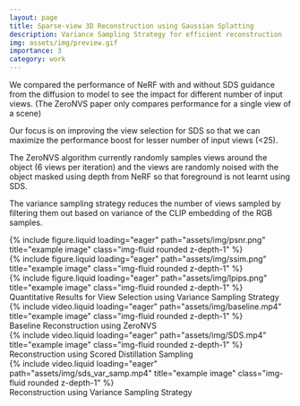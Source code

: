 ```yaml
---
layout: page
title: Sparse-view 3D Reconstruction using Gaussian Splatting
description: Variance Sampling Strategy for efficient reconstruction
img: assets/img/preview.gif
importance: 3
category: work
---
```



We compared the performance of NeRF with and without SDS guidance from the diffusion to model to see the impact for different number of input views. (The ZeroNVS paper only compares performance for a single view of a scene)

Our focus is on improving the view selection for SDS so that we can maximize the performance boost for lesser number of input views (<25).

The ZeroNVS algorithm currently randomly samples views around the object (6 views per iteration) and the views are randomly noised with the object masked using depth from NeRF so that foreground is not learnt using SDS.

The variance sampling strategy reduces the number of views sampled by filtering them out based on variance of the CLIP embedding of the RGB samples.

<div class="row">
    <div class="col-sm mt-3 mt-md-0">
        {% include figure.liquid loading="eager" path="assets/img/psnr.png" title="example image" class="img-fluid rounded z-depth-1" %}
    </div>
    <div class="col-sm mt-3 mt-md-0">
        {% include figure.liquid loading="eager" path="assets/img/ssim.png" title="example image" class="img-fluid rounded z-depth-1" %}
    </div>
    <div class="col-sm mt-3 mt-md-0">
        {% include figure.liquid loading="eager" path="assets/img/lpips.png" title="example image" class="img-fluid rounded z-depth-1" %}
    </div>
</div>
<div class="caption">
    Quantitative Results for View Selection using Variance Sampling Strategy
</div>


<div class="col-sm mt-3 mt-md-0">
{% include video.liquid loading="eager" path="assets/img/baseline.mp4" title="example image" class="img-fluid rounded z-depth-1" %}
</div>
<div class="caption">
    Baseline Reconstruction using ZeroNVS
</div>

<div class="col-sm mt-3 mt-md-0">
{% include video.liquid loading="eager" path="assets/img/SDS.mp4" title="example image" class="img-fluid rounded z-depth-1" %}
</div>
<div class="caption">
    Reconstruction using Scored Distillation Sampling
</div>

<div class="col-sm mt-3 mt-md-0">
{% include video.liquid loading="eager" path="assets/img/sds_var_samp.mp4" title="example image" class="img-fluid rounded z-depth-1" %}
</div>
<div class="caption">
    Reconstruction using Variance Sampling Strategy
</div>





